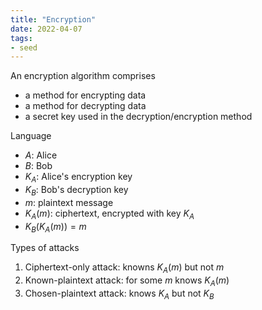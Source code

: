 ```yaml
---
title: "Encryption"
date: 2022-04-07
tags:
- seed
---
```


An encryption algorithm comprises
- a method for encrypting data
- a method for decrypting data
- a secret key used in the decryption/encryption method

Language
- $A$: Alice
- $B$: Bob
- $K_A$: Alice's encryption key
- $K_B$: Bob's decryption key
- $m$: plaintext message
- $K_A(m)$: ciphertext, encrypted with key $K_A$
- $K_B(K_A(m)) = m$

Types of attacks
1. Ciphertext-only attack: knowns $K_A(m)$ but not $m$
2. Known-plaintext attack: for some $m$ knows $K_A(m)$
3. Chosen-plaintext attack: knows $K_A$ but not $K_B$